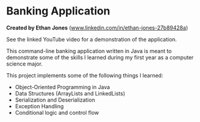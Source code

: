 # Banking Application
**Created by Ethan Jones** (www.linkedin.com/in/ethan-jones-27b89428a)

See the linked YouTube video for a demonstration of the application.

This command-line banking application written in Java is meant to demonstrate some of the skills I learned during my first year as a computer science major.

This project implements some of the following things I learned:
* Object-Oriented Programming in Java
* Data Structures (ArrayLists and LinkedLists)
* Serialization and Deserialization
* Exception Handling
* Conditional logic and control flow
